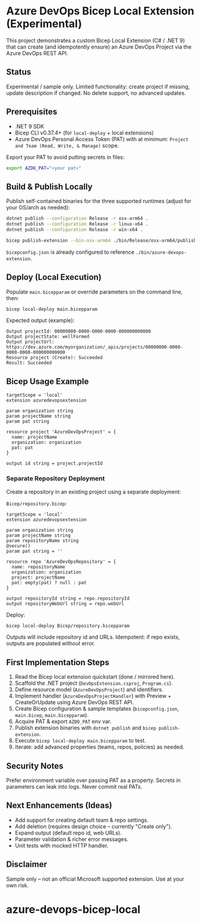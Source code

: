 # Azure DevOps Bicep Local Extension (Experimental)

This project demonstrates a custom Bicep Local Extension (C# / .NET 9) that can create (and idempotently ensure) an Azure DevOps Project via the Azure DevOps REST API.

## Status
Experimental / sample only. Limited functionality: create project if missing, update description if changed. No delete support, no advanced updates.

## Prerequisites
* .NET 9 SDK
* Bicep CLI v0.37.4+ (for `local-deploy` + local extensions)
* Azure DevOps Personal Access Token (PAT) with at minimum: `Project and Team (Read, Write, & Manage)` scope.

Export your PAT to avoid putting secrets in files:
```bash
export AZDO_PAT="<your pat>"
```

## Build & Publish Locally
Publish self-contained binaries for the three supported runtimes (adjust for your OS/arch as needed):
```bash
dotnet publish --configuration Release -r osx-arm64 .
dotnet publish --configuration Release -r linux-x64 .
dotnet publish --configuration Release -r win-x64 .

bicep publish-extension --bin-osx-arm64 ./bin/Release/osx-arm64/publish/azure-devops-extension --bin-linux-x64 ./bin/Release/linux-x64/publish/azure-devops-extension --bin-win-x64 ./bin/Release/win-x64/publish/azure-devops-extension.exe --target ./bin/azure-devops-extension --force
```

`bicepconfig.json` is already configured to reference `./bin/azure-devops-extension`.

## Deploy (Local Execution)
Populate `main.bicepparam` or override parameters on the command line, then:
```bash
bicep local-deploy main.bicepparam
```

Expected output (example):
```
Output projectId: 00000000-0000-0000-0000-000000000000
Output projectState: wellFormed
Output projectUrl: https://dev.azure.com/myorganization/_apis/projects/00000000-0000-0000-0000-000000000000
Resource project (Create): Succeeded
Result: Succeeded
```

## Bicep Usage Example
```bicep
targetScope = 'local'
extension azuredevopsextension

param organization string
param projectName string
param pat string

resource project 'AzureDevOpsProject' = {
  name: projectName
  organization: organization
  pat: pat
}

output id string = project.projectId
```

### Separate Repository Deployment
Create a repository in an existing project using a separate deployment:

`Bicep/repository.bicep`:
```bicep
targetScope = 'local'
extension azuredevopsextension

param organization string
param projectName string
param repositoryName string
@secure()
param pat string = ''

resource repo 'AzureDevOpsRepository' = {
  name: repositoryName
  organization: organization
  project: projectName
  pat: empty(pat) ? null : pat
}

output repositoryId string = repo.repositoryId
output repositoryWebUrl string = repo.webUrl
```

Deploy:
```bash
bicep local-deploy Bicep/repository.bicepparam
```

Outputs will include repository id and URLs. Idempotent: if repo exists, outputs are populated without error.

## First Implementation Steps
1. Read the Bicep local extension quickstart (done / mirrored here).
2. Scaffold the .NET project (`DevOpsExtension.csproj`, `Program.cs`).
3. Define resource model (`AzureDevOpsProject`) and identifiers.
4. Implement handler (`AzureDevOpsProjectHandler`) with Preview + CreateOrUpdate using Azure DevOps REST API.
5. Create Bicep configuration & sample templates (`bicepconfig.json`, `main.bicep`, `main.bicepparam`).
6. Acquire PAT & export `AZDO_PAT` env var.
7. Publish extension binaries with `dotnet publish` and `bicep publish-extension`.
8. Execute `bicep local-deploy main.bicepparam` to test.
9. Iterate: add advanced properties (teams, repos, policies) as needed.

## Security Notes
Prefer environment variable over passing PAT as a property. Secrets in parameters can leak into logs. Never commit real PATs.

## Next Enhancements (Ideas)
* Add support for creating default team & repo settings.
* Add deletion (requires design choice – currently "Create only").
* Expand output (default repo id, web URLs).
* Parameter validation & richer error messages.
* Unit tests with mocked HTTP handler.

## Disclaimer
Sample only – not an official Microsoft supported extension. Use at your own risk.
# azure-devops-bicep-local
